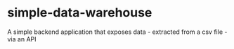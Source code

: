# simple-data-warehouse
A simple backend application that exposes data - extracted from a csv file - via an API
